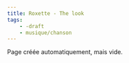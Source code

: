 ```yaml
---
title: Roxette - The look
tags:
    - -draft
    - musique/chanson
---
```


Page créée automatiquement, mais vide.
